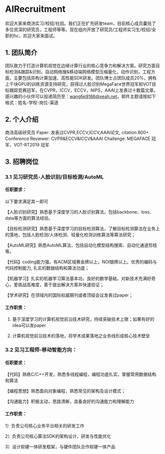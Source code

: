 # AIRecruitment
欢迎大家来商汤实习/校招/社招。我们正在扩充研发team，目前核心成员囊括了多位资深的研究员，工程师等等。现在组内开放了研究员/工程师实习生/校招/全职的hc，欢迎大家来面试。

## 1. 团队简介
团队致力于打造计算机视觉在边缘计算行业的核心竞争力和解决方案。研究方面目标检测&跟踪&识别，自动网络搜&移动端网络模型压缩量化，动作识别，工程方面，主要包括异构计算加速、高性能SDK研发。团队博士占团队成员20%，拥有上千块GPU的训练资源支持研究，获得过人脸识别MegaFace世界冠军和VOT目标跟踪竞赛冠军，在CVPR，ICCV，ECCV，NIPS，AAAI上发表过十数篇文章。感兴趣的小伙伴可以投递简历至：wangfei9166@yeah.net，邮件主题请按如下格式：姓名-学校-岗位-渠道

## 2. 个人介绍
商汤高级研究员
Paper: 发表过CVPR,ECCV,ICCV,AAAI论文, citation 800+
Conference Reviewer: CVPR&ECCV&ICCV&AAAI
Challenge: MEGAFACE 冠军，VOT-RT2019 冠军


## 3. 招聘岗位
### 3.1 见习研究员-人脸识别/目标检测/AutoML
#### 任职要求：
以下要求满足其一即可

【人脸识别研究】熟悉基于深度学习的人脸识别算法，包括backbone、loss、data等方面的算法经验。

【目标检测研究】熟悉基于深度学习的目标检测算法，了解目标检测算法在业务上的落地，包括人脸检测/人体检测、轻量化检测训练算法等算法研究；

【AutoML研究】熟悉AutoML算法，包括自动化模型结构搜索、自动化通道剪枝等。

【代码】coding能力强，有ACM区域赛金牌以上，NOI银牌以上。优秀的编码与代码控制能力, 扎实的数据结构和算法功底；

【机器学习】扎实的机器学习算法基本功，良好的数学基础，对新技术充满好奇心，爱挑战高难度，善于提出解决方案并快速验证；

【学术研究】在领域内的国际权威期刊或者顶级会议发表过paper；

#### 工作职责：

1) 基于深度学习的计算机视觉前沿技术研究，持续突破技术上限；如果有好的idea可以发paper

2) 计算机视觉前沿技术的落地，将学术成果落地之业务线形成核心技术壁垒

### 3.2 见习工程师-移动智能方向：
#### 任职要求：

【代码】熟练C/C++开发，熟悉多线程编程，编程功底扎实，掌握常用数据结构和算法

【编程思想】熟悉面向对象编程，熟悉常见的架构及设计模式；

【沟通能力】积极主动，思路清晰，具备良好的沟通能力和理解能力

#### 工作职责：
1）负责公司核心业务平台相关的研发工作

2）负责公司核心算法SDK的架构设计，研发与性能优化

3）设计软硬一体研发框架，与硬件团队合作软硬一体产品
